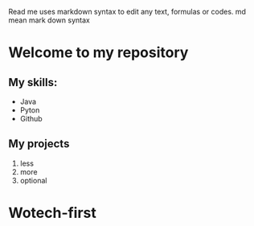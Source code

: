 Read me uses markdown syntax to edit any text, formulas or codes. 
md mean mark down syntax

# Welcome to my repository

## My skills: 
- Java
- Pyton
- Github

## My projects 
1. less
2. more
3. optional

# Wotech-first
